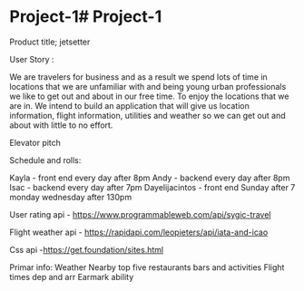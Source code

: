 # Project-1# Project-1

Product title; 
jetsetter 


User Story :

We are travelers for business and as a result we spend lots of time in locations that we are unfamiliar with and being young urban professionals we like to get out and about in our free time. To enjoy the locations that we are in. We intend to build an application that will give us location information, flight information, utilities and weather so we can get out and about with little to no effort. 

Elevator pitch 

Schedule and rolls:

Kayla - front end 
every day after 8pm
Andy - backend 
every day after 8pm
Isac - backend 
every day after 7pm 
Dayelijacintos - 
front end
Sunday after 7
monday wednesday after 130pm


User rating api - https://www.programmableweb.com/api/sygic-travel

Flight weather api - https://rapidapi.com/leopieters/api/iata-and-icao

Css api -https://get.foundation/sites.html 


Primar info:
Weather 
Nearby top five restaurants bars and activities 
Flight times dep and arr
Earmark ability


